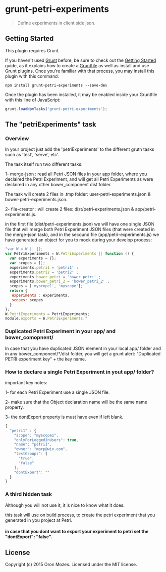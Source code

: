 # grunt-petri-experiments 

> Define experiments in client side json. 

## Getting Started
This plugin requires Grunt.

If you haven't used [Grunt](http://gruntjs.com/) before, be sure to check out the [Getting Started](http://gruntjs.com/getting-started) guide, as it explains how to create a [Gruntfile](http://gruntjs.com/sample-gruntfile) as well as install and use Grunt plugins. Once you're familiar with that process, you may install this plugin with this command:

```shell
npm install grunt-petri-experiments --save-dev
```

Once the plugin has been installed, it may be enabled inside your Gruntfile with this line of JavaScript:

```js
grunt.loadNpmTasks('grunt-petri-experiments');
```

## The "petriExperiments" task

### Overview
In your project just add the 'petriExperiments' to the different grutn tasks such as 'test', 'serve', etc'.

The task itself run two different tasks:

1- merge-json : read all Petri JSON files in your app folder, where you declaired the Petri Experiment, and will get all Petri Experiments as were declaired in any other bower_component dist folder.

The task will create 2 files in .tmp folder: user-petri-experiments.json & bower-petri-experiments.json.

2- file-creator : will create 2 files: dist/petri-experiments.json & app/petri-experiments.js.

in the first file (dist/petri-experiments.json) we will have one single JSON file that will merge both Petri Experiment JSON files (that were created in the merge-json task), and in the secound file (app/petri-experiments.js) we have generated an object for you to mock during your develop process:
```js
"var W = W || {};
var PetriExperiments = W.PetriExperiments || function () {
  var experiments = {};
  var scopes = [];
  experiments.petri1 = 'petri1' ;
  experiments.petri2 = 'petri2' ;
  experiments.bower_petri = 'bower_petri' ;
  experiments.bower_petri_2 = 'bower_petri_2' ;
  scopes = ['myscope1', 'myscope'];
  return {
   experiments : experiments,
   scopes: scopes
  }
};
W.PetriExperiments = PetriExperiments;
module.exports = W.PetriExperiments;"
```
### Duplicated Petri Experiment in your app/ and bower_comopnent/

In case that you have duplicated JSON element in your local app/ folder and in any bower_component/*/dist folder, you will get a grunt alert: "Duplicated PETRI experiment key" + the key name.

### How to declare a single Petri Experiment in yout app/ folder?

important key notes:

1- for each Petri Experiment use a single JSON file.

2- make sure that the Object declaration name will be the same name property.

3- the dontExport property is must have even if left blank.
```js
{
  "petri1" : {
    "scope": "myscope1",
    "onlyForLoggedInUsers": true,
    "name": "petri1",
    "owner": "morp@wix.com",
    "testGroups": [
      "true",
      "false"
    ],
    "dontExport": ""
  }
}
```

### A third hidden task

Although you will not use it, it is nice to know what it does.

this task will use on build process, to create the petri experiment that you generated in you project at Petri.

#### in case that you dont want to export your experiment to petri set the "dontExport": "false".

## License
Copyright (c) 2015 Oron Mozes. Licensed under the MIT license.
